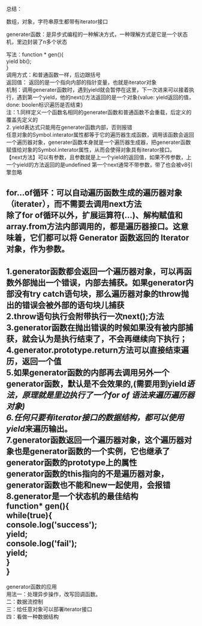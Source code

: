 

总结：  

数组，对象，字符串原生都带有iterator接口  

generater函数：是异步式编程的一种解决方式，一种理解方式是它是一个状态机，里边封装了n多个状态  

写法：function * gen(){  
yield    bb();  
}  
调用方式：和普通函数一样，后边跟括号  
返回值： 返回的是一个指向内部的指针变量，也就是iterator对象  
机制：调用generater函数时，遇到yield就会暂停在这里，下一次进来可以接着执行，遇到第一个yield，他的next()方法返回的是一个对象{value: yield返回的值， done: boolen标识遍历是否结束}  
注：1.同样定义一个函数名相同的generater函数和普通函数不会重载，后定义的覆盖先定义的  
2. yield表达式只能用在generater函数内部，否则报错  
任意对象的Symbol.interator属性都等于它的遍历器生成函数，调用该函数会返回一个遍历器对象，generater函数本身就是一个遍历器生成器，把generater函数赋值给对象的Symbol.interator属性，从而会使得对象具有iterator接口。  
【next方法】可以有参数，且参数就是上一个yield的返回值，如果不传参数，上一个yield的方法返回的是undefined  第一个next通常不带参数，带了也会被v8引擎忽略  

for...of循环：可以自动遍历函数生成的遍历器对象（iterater），而不需要去调用next方法  
除了for of循环以外，扩展运算符(...)、解构赋值和array.from方法内部调用的，都是遍历器接口。这意味着，它们都可以将 Generator 函数返回的 Iterator 对象，作为参数。  
--------------------------------------------------------------------------------
1.generator函数都会返回一个遍历器对象，可以再函数外部抛出一个错误，内部去捕获。如果generator内部没有try catch语句块，那么遍历器对象的throw抛出的错误会被外部的语句块儿捕获  
2.throw语句执行会附带执行一次next();方法  
3.generator函数在抛出错误的时候如果没有被内部捕获，就会认为是执行结束了，不会再继续向下执行；  
4.generator.prototype.return方法可以直接结束遍历，返回一个值  
5.如果generator函数的内部再去调用另外一个generator函数，默认是不会效果的,(需要用到yield*语法，原理就是里边执行了一个for of 语法来遍历遍历器对象)  
6.任何只要有iterator接口的数据结构，都可以使用yield*来遍历输出。  
7.generator函数返回一个遍历器对象，这个遍历器对象也是generator函数的一个实例，它也继承了generator函数的prototype上的属性  
generator函数的this指向的不是遍历器对象，generator函数也不能和new一起使用，会报错  
8.generator是一个状态机的最佳结构  
function* gen(){  
    while(true){  
        console.log('success');  
        yield;  
        console.log('fail');  
        yield;  
    }  
}  
--------------------------------------------------------------------------------
generator函数的应用  
用法一：处理异步操作，改写回调函数。  
二：数据流控制  
三：给任意对象可以部署iterator接口  
四：看做一种数据结构  




  




